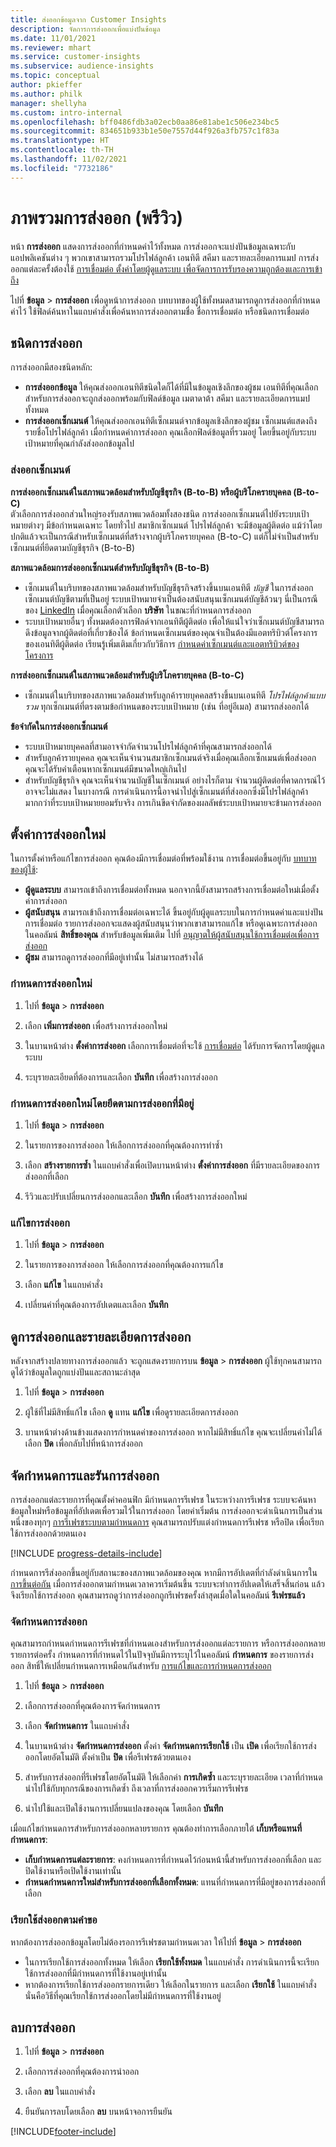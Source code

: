 ```yaml
---
title: ส่งออกข้อมูลจาก Customer Insights
description: จัดการการส่งออกเพื่อแบ่งปันข้อมูล
ms.date: 11/01/2021
ms.reviewer: mhart
ms.service: customer-insights
ms.subservice: audience-insights
ms.topic: conceptual
author: pkieffer
ms.author: philk
manager: shellyha
ms.custom: intro-internal
ms.openlocfilehash: bff0486fdb3a02ecb0aa86e81abe1c506e234bc5
ms.sourcegitcommit: 834651b933b1e50e7557d44f926a3fb757c1f83a
ms.translationtype: HT
ms.contentlocale: th-TH
ms.lasthandoff: 11/02/2021
ms.locfileid: "7732186"
---
```

# <a name="exports-preview-overview"></a>ภาพรวมการส่งออก (พรีวิว)

หน้า **การส่งออก** แสดงการส่งออกที่กำหนดค่าไว้ทั้งหมด การส่งออกจะแบ่งปันข้อมูลเฉพาะกับแอปพลิเคชันต่าง ๆ พวกเขาสามารถรวมโปรไฟล์ลูกค้า เอนทิตี สคีมา และรายละเอียดการแมป การส่งออกแต่ละครั้งต้องใช้ [การเชื่อมต่อ ตั้งค่าโดยผู้ดูแลระบบ เพื่อจัดการการรับรองความถูกต้องและการเข้าถึง](connections.md)

ไปที่ **ข้อมูล** > **การส่งออก** เพื่อดูหน้าการส่งออก บทบาทของผู้ใช้ทั้งหมดสามารถดูการส่งออกที่กำหนดค่าไว้ ใช้ฟิลด์ค้นหาในแถบคำสั่งเพื่อค้นหาการส่งออกตามชื่อ ชื่อการเชื่อมต่อ หรือชนิดการเชื่อมต่อ

## <a name="export-types"></a>ชนิดการส่งออก

การส่งออกมีสองชนิดหลัก:  

- **การส่งออกข้อมูล** ให้คุณส่งออกเอนทิตีชนิดใดก็ได้ที่มีในข้อมูลเชิงลึกของผู้ชม เอนทิตีที่คุณเลือกสำหรับการส่งออกจะถูกส่งออกพร้อมกับฟิลด์ข้อมูล เมตาดาต้า สคีมา และรายละเอียดการแมปทั้งหมด 
- **การส่งออกเซ็กเมนต์** ให้คุณส่งออกเอนทิตีเซ็กเมนต์จากข้อมูลเชิงลึกของผู้ชม เซ็กเมนต์แสดงถึงรายชื่อโปรไฟล์ลูกค้า เมื่อกำหนดค่าการส่งออก คุณเลือกฟิลด์ข้อมูลที่รวมอยู่ โดยขึ้นอยู่กับระบบเป้าหมายที่คุณกำลังส่งออกข้อมูลไป 

### <a name="export-segments"></a>ส่งออกเซ็กเมนต์

**การส่งออกเซ็กเมนต์ในสภาพแวดล้อมสำหรับบัญชีธุรกิจ (B-to-B) หรือผู้บริโภครายบุคคล (B-to-C)**  
ตัวเลือกการส่งออกส่วนใหญ่รองรับสภาพแวดล้อมทั้งสองชนิด การส่งออกเซ็กเมนต์ไปยังระบบเป้าหมายต่างๆ มีข้อกำหนดเฉพาะ โดยทั่วไป สมาชิกเซ็กเมนต์ โปรไฟล์ลูกค้า จะมีข้อมูลผู้ติดต่อ แม้ว่าโดยปกติแล้วจะเป็นกรณีสำหรับเซ็กเมนต์ที่สร้างจากผู้บริโภครายบุคคล (B-to-C) แต่ก็ไม่จำเป็นสำหรับเซ็กเมนต์ที่ยึดตามบัญชีธุรกิจ (B-to-B) 

**สภาพแวดล้อมการส่งออกเซ็กเมนต์สำหรับบัญชีธุรกิจ (B-to-B)**  
- เซ็กเมนต์ในบริบทของสภาพแวดล้อมสำหรับบัญชีธุรกิจสร้างขึ้นบนเอนทิตี *บัญชี* ในการส่งออกเซ็กเมนต์บัญชีตามที่เป็นอยู่ ระบบเป้าหมายจำเป็นต้องสนับสนุนเซ็กเมนต์บัญชีล้วนๆ นี่เป็นกรณีของ [LinkedIn](export-linkedin-ads.md) เมื่อคุณเลือกตัวเลือก **บริษัท** ในขณะที่กำหนดการส่งออก
- ระบบเป้าหมายอื่นๆ ทั้งหมดต้องการฟิลด์จากเอนทิตีผู้ติดต่อ เพื่อให้แน่ใจว่าเซ็กเมนต์บัญชีสามารถดึงข้อมูลจากผู้ติดต่อที่เกี่ยวข้องได้ ข้อกำหนดเซ็กเมนต์ของคุณจำเป็นต้องมีแอตทริบิวต์โครงการของเอนทิตีผู้ติดต่อ เรียนรู้เพิ่มเติมเกี่ยวกับวิธีการ [กำหนดค่าเซ็กเมนต์และแอตทริบิวต์ของโครงการ](segment-builder.md)

**การส่งออกเซ็กเมนต์ในสภาพแวดล้อมสำหรับผู้บริโภครายบุคคล (B-to-C)**  
- เซ็กเมนต์ในบริบทของสภาพแวดล้อมสำหรับลูกค้ารายบุคคลสร้างขึ้นบนเอนทิตี *โปรไฟล์ลูกค้าแบบรวม* ทุกเซ็กเมนต์ที่ตรงตามข้อกำหนดของระบบเป้าหมาย (เช่น ที่อยู่อีเมล) สามารถส่งออกได้

**ข้อจำกัดในการส่งออกเซ็กเมนต์**  
- ระบบเป้าหมายบุคคลที่สามอาจจำกัดจำนวนโปรไฟล์ลูกค้าที่คุณสามารถส่งออกได้ 
- สำหรับลูกค้ารายบุคคล คุณจะเห็นจำนวนสมาชิกเซ็กเมนต์จริงเมื่อคุณเลือกเซ็กเมนต์เพื่อส่งออก คุณจะได้รับคำเตือนหากเซ็กเมนต์มีขนาดใหญ่เกินไป 
- สำหรับบัญชีธุรกิจ คุณจะเห็นจำนวนบัญชีในเซ็กเมนต์ อย่างไรก็ตาม จำนวนผู้ติดต่อที่คาดการณ์ไว้อาจจะไม่แสดง ในบางกรณี การดำเนินการนี้อาจนำไปสู่เซ็กเมนต์ที่ส่งออกซึ่งมีโปรไฟล์ลูกค้ามากกว่าที่ระบบเป้าหมายยอมรับจริง การเกินขีดจำกัดของผลลัพธ์ระบบเป้าหมายจะข้ามการส่งออก 

## <a name="set-up-a-new-export"></a>ตั้งค่าการส่งออกใหม่  
ในการตั้งค่าหรือแก้ไขการส่งออก คุณต้องมีการเชื่อมต่อที่พร้อมใช้งาน การเชื่อมต่อขึ้นอยู่กับ [บทบาทของผู้ใช้](permissions.md):
- **ผู้ดูแลระบบ** สามารถเข้าถึงการเชื่อมต่อทั้งหมด นอกจากนี้ยังสามารถสร้างการเชื่อมต่อใหม่เมื่อตั้งค่าการส่งออก
- **ผู้สนับสนุน** สามารถเข้าถึงการเชื่อมต่อเฉพาะได้ ขึ้นอยู่กับผู้ดูแลระบบในการกำหนดค่าและแบ่งปันการเชื่อมต่อ รายการส่งออกจะแสดงผู้สนับสนุนว่าพวกเขาสามารถแก้ไข หรือดูเฉพาะการส่งออกในคอลัมน์ **สิทธิ์ของคุณ** สำหรับข้อมูลเพิ่มเติม ไปที่ [อนุญาตให้ผู้สนับสนุนใช้การเชื่อมต่อเพื่อการส่งออก](connections.md#allow-contributors-to-use-a-connection-for-exports)
- **ผู้ชม** สามารถดูการส่งออกที่มีอยู่เท่านั้น ไม่สามารถสร้างได้

### <a name="define-a-new-export"></a>กำหนดการส่งออกใหม่

1. ไปที่ **ข้อมูล** > **การส่งออก**

1. เลือก **เพิ่มการส่งออก** เพื่อสร้างการส่งออกใหม่

1. ในบานหน้าต่าง **ตั้งค่าการส่งออก** เลือกการเชื่อมต่อที่จะใช้ [การเชื่อมต่อ](connections.md) ได้รับการจัดการโดยผู้ดูแลระบบ 

1. ระบุรายละเอียดที่ต้องการและเลือก **บันทึก** เพื่อสร้างการส่งออก

### <a name="define-a-new-export-based-on-an-existing-export"></a>กำหนดการส่งออกใหม่โดยยึดตามการส่งออกที่มีอยู่

1. ไปที่ **ข้อมูล** > **การส่งออก**

1. ในรายการของการส่งออก ให้เลือกการส่งออกที่คุณต้องการทำซ้ำ

1. เลือก **สร้างรายการซ้ำ** ในแถบคำสั่งเพื่อเปิดบานหน้าต่าง **ตั้งค่าการส่งออก** ที่มีรายละเอียดของการส่งออกที่เลือก

1. รีวิวและปรับเปลี่ยนการส่งออกและเลือก **บันทึก** เพื่อสร้างการส่งออกใหม่

### <a name="edit-an-export"></a>แก้ไขการส่งออก

1. ไปที่ **ข้อมูล** > **การส่งออก**

1. ในรายการของการส่งออก ให้เลือกการส่งออกที่คุณต้องการแก้ไข

1. เลือก **แก้ไข** ในแถบคำสั่ง

1. เปลี่ยนค่าที่คุณต้องการอัปเดตและเลือก **บันทึก**

## <a name="view-exports-and-export-details"></a>ดูการส่งออกและรายละเอียดการส่งออก

หลังจากสร้างปลายทางการส่งออกแล้ว จะถูกแสดงรายการบน **ข้อมูล** > **การส่งออก** ผู้ใช้ทุกคนสามารถดูได้ว่าข้อมูลใดถูกแบ่งปันและสถานะล่าสุด

1. ไปที่ **ข้อมูล** > **การส่งออก**

1. ผู้ใช้ที่ไม่มีสิทธิ์แก้ไข เลือก **ดู** แทน **แก้ไข** เพื่อดูรายละเอียดการส่งออก

1. บานหน้าต่างด้านข้างแสดงการกำหนดค่าของการส่งออก หากไม่มีสิทธิ์แก้ไข คุณจะเปลี่ยนค่าไม่ได้ เลือก **ปิด** เพื่อกลับไปที่หน้าการส่งออก

## <a name="schedule-and-run-exports"></a>จัดกำหนดการและรันการส่งออก

การส่งออกแต่ละรายการที่คุณตั้งค่าคอนฟิก มีกำหนดการรีเฟรช ในระหว่างการรีเฟรช ระบบจะค้นหาข้อมูลใหม่หรือข้อมูลที่อัปเดตเพื่อรวมไว้ในการส่งออก โดยค่าเริ่มต้น การส่งออกจะดำเนินการเป็นส่วนหนึ่งของทุกๆ [การรีเฟรชระบบตามกำหนดการ](system.md#schedule-tab) คุณสามารถปรับแต่งกำหนดการรีเฟรช หรือปิด เพื่อเรียกใช้การส่งออกด้วยตนเอง

[!INCLUDE [progress-details-include](../includes/progress-details-pane.md)]

กำหนดการรีส่งออกขึ้นอยู่กับสถานะของสภาพแวดล้อมของคุณ หากมีการอัปเดตที่กำลังดำเนินการใน [การขึ้นต่อกัน](system.md#refresh-processes) เมื่อการส่งออกตามกำหนดเวลาควรเริ่มต้นขึ้น ระบบจะทำการอัปเดตให้เสร็จสิ้นก่อน แล้วจึงเรียกใช้การส่งออก คุณสามารถดูว่าการส่งออกถูกรีเฟรชครั้งล่าสุดเมื่อใดในคอลัมน์ **รีเฟรชแล้ว**

### <a name="schedule-exports"></a>จัดกําหนดการส่งออก

คุณสามารถกำหนดกำหนดการรีเฟรชที่กำหนดเองสำหรับการส่งออกแต่ละรายการ หรือการส่งออกหลายรายการต่อครั้ง กำหนดการที่กำหนดไว้ในปัจจุบันมีการระบุไว้ในคอลัมน์ **กำหนดการ** ของรายการส่งออก สิทธิ์ให้เปลี่ยนกำหนดการเหมือนกันสำหรับ [การแก้ไขและการกำหนดการส่งออก](export-destinations.md#set-up-a-new-export) 

1. ไปที่ **ข้อมูล** > **การส่งออก**

1. เลือกการส่งออกที่คุณต้องการจัดกำหนดการ

1. เลือก **จัดกำหนดการ** ในแถบคำสั่ง

1. ในบานหน้าต่าง **จัดกำหนดการส่งออก** ตั้งค่า **จัดกำหนดการเรียกใช้** เป็น **เปิด** เพื่อเรียกใช้การส่งออกโดยอัตโนมัติ ตั้งค่าเป็น **ปิด** เพื่อรีเฟรชด้วยตนเอง

1. สำหรับการส่งออกที่รีเฟรชโดยอัตโนมัติ ให้เลือกค่า **การเกิดซ้ำ** และระบุรายละเอียด เวลาที่กำหนดนำไปใช้กับทุกกรณีของการเกิดซ้ำ ถึงเวลาที่การส่งออกควรเริ่มการรีเฟรช

1. นำไปใช้และเปิดใช้งานการเปลี่ยนแปลงของคุณ โดยเลือก **บันทึก**

เมื่อแก้ไขกำหนดการสำหรับการส่งออกหลายรายการ คุณต้องทำการเลือกภายใต้ **เก็บหรือแทนที่กำหนดการ**:
- **เก็บกำหนดการแต่ละรายการ**: คงกำหนดการที่กำหนดไว้ก่อนหน้านี้สำหรับการส่งออกที่เลือก และปิดใช้งานหรือเปิดใช้งานเท่านั้น
- **กำหนดกำหนดการใหม่สำหรับการส่งออกที่เลือกทั้งหมด**: แทนที่กำหนดการที่มีอยู่ของการส่งออกที่เลือก

### <a name="run-exports-on-demand"></a>เรียกใช้ส่งออกตามคำขอ

หากต้องการส่งออกข้อมูลโดยไม่ต้องรอการรีเฟรชตามกำหนดเวลา ให้ไปที่ **ข้อมูล** > **การส่งออก**

- ในการเรียกใช้การส่งออกทั้งหมด ให้เลือก **เรียกใช้ทั้งหมด** ในแถบคำสั่ง การดำเนินการนี้จะเรียกใช้การส่งออกที่มีกำหนดการที่ใช้งานอยู่เท่านั้น
- หากต้องการเรียกใช้การส่งออกรายการเดียว ให้เลือกในรายการ และเลือก **เรียกใช้** ในแถบคำสั่ง นั่นคือวิธีที่คุณเรียกใช้การส่งออกโดยไม่มีกำหนดการที่ใช้งานอยู่ 

## <a name="remove-an-export"></a>ลบการส่งออก

1. ไปที่ **ข้อมูล** > **การส่งออก**

1. เลือกการส่งออกที่คุณต้องการนำออก

1. เลือก **ลบ** ในแถบคำสั่ง

1. ยืนยันการลบโดยเลือก **ลบ** บนหน้าจอการยืนยัน


[!INCLUDE[footer-include](../includes/footer-banner.md)]
